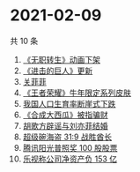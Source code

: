 # 2021-02-09

共 10 条

<!-- BEGIN -->
<!-- 最后更新时间 Tue Feb 09 2021 08:10:11 GMT+0800 (CST) -->
1. [《无职转生》动画下架](https://www.zhihu.com/search?q=无职转生)
1. [《进击的巨人》更新](https://www.zhihu.com/search?q=进击的巨人)
1. [关菲菲](https://www.zhihu.com/search?q=关菲菲)
1. [《王者荣耀》牛年限定系列皮肤](https://www.zhihu.com/search?q=王者荣耀)
1. [我国人口生育率断崖式下跌](https://www.zhihu.com/search?q=出生人口)
1. [《合成大西瓜》被指骗财](https://www.zhihu.com/search?q=合成大西瓜)
1. [胡歌方辟谣与刘亦菲结婚](https://www.zhihu.com/search?q=胡歌刘亦菲)
1. [超级碗海盗 31:9 战胜酋长](https://www.zhihu.com/search?q=超级碗)
1. [腾讯阳光普照奖 100 股股票](https://www.zhihu.com/search?q=腾讯阳光普照奖)
1. [乐视称公司净资产负 153 亿](https://www.zhihu.com/search?q=乐视)
<!-- END -->
